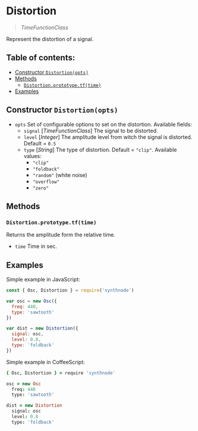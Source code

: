 # Distortion

> _TimeFunctionClass_

Represent the distortion of a signal.

## Table of contents:
- [Constructor `Distortion(opts)`](https://github.com/ivanross/synthnode/blob/docs/docs/distortion.md#constructor-distortionopts)
- [Methods](https://github.com/ivanross/synthnode/blob/docs/docs/distortion.md#methods)
  - [`Distortion.prototype.tf(time)`](https://github.com/ivanross/synthnode/blob/docs/docs/distortion.md#distortionprototypetftime)
- [Examples](https://github.com/ivanross/synthnode/blob/docs/docs/distortion.md#examples)

## Constructor `Distortion(opts)`

- `opts` Set of configurable options to set on the distortion. Available fields:
  - `signal` [_TimeFunctionClass_] The signal to be distorted.
  - `level` [_Integer_] The amplitude level from witch the signal is distorted. Default = `0.5`
  - `type` [_String_] The type of distortion. Default = `"clip"`. Available values:
    - `"clip"`
    - `"foldback"`
    - `"random"` (white noise)
    - `"overflow"`
    - `"zero"`

## Methods
### `Distortion.prototype.tf(time)`
Returns the amplitude form the relative time.
- `time` Time in sec.

## Examples

Simple example in JavaScript:
```js
const { Osc, Distortion } = require('synthnode')

var osc = new Osc({
  freq: 440,
  type: 'sawtooth'
})

var dist = new Distortion({
  signal: osc,
  level: 0.8,
  type: 'foldback'
})
```

Simple example in CoffeeScript:
```coffee
{ Osc, Distortion } = require 'synthnode'

osc = new Osc
  freq: 440
  type: 'sawtooth'

dist = new Distortion
  signal: osc
  level: 0.8
  type: 'foldback'
```
